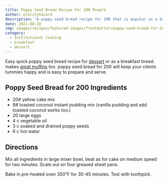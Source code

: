 ```yaml
---
title: Poppy Seed Bread Recipe For 200 People
author: elkcityhazard
description: "A poppy seed bread recipe for 200 that is popular as a breakfast bread, but also makes great muffins. Easy to prepare and serve."
date: 2021-08-28 
img: images/recipes/featured-images/frontmatter/poppy-seed-bread-for-200.jpg 
category:
  - Institutional Cooking
  - breakfast
  - dessert
---
```

Easy quick poppy seed bread recipe for <a href="/wordpress/dessert-recipes/" rel="noopener noreferrer" target="_blank">dessert</a> or as a breakfast bread. makes <a href="/wordpress/easy-bread-recipes/" rel="noopener noreferrer" target="_blank">great muffins</a> too. poppy seed bread for 200 will keep your clients tummies happy and is easy to prepare and serve.

## Poppy Seed Bread for 200 Ingredients

  * 20# yellow cake mix
  * 8# toasted coconut instant pudding mix (vanilla pudding and add toasted coconut works too.)
  * 20 large eggs
  * 4 c vegetable oil
  * 3 c soaked and drained poppy seeds
  * 6 c hot water

## Directions

Mix all ingredients in large mixer bowl, beat as for cake on medium speed for two minutes. Scale out on four greased sheet pans.

Bake in pre-heated oven 350&#8457; for 30-45 minutes. Test with toothpick.
